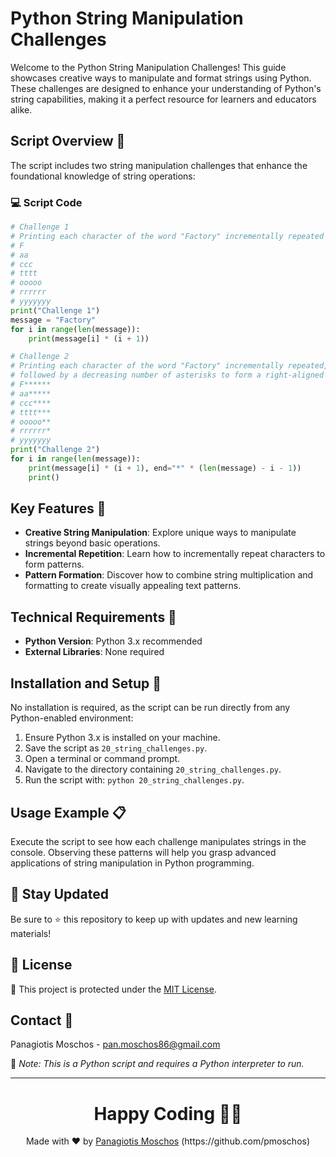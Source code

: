 # Python String Manipulation Challenges

Welcome to the Python String Manipulation Challenges! This guide showcases creative ways to manipulate and format strings using Python. These challenges are designed to enhance your understanding of Python's string capabilities, making it a perfect resource for learners and educators alike.

## Script Overview 📘

The script includes two string manipulation challenges that enhance the foundational knowledge of string operations:

### :computer: Script Code

```python
# Challenge 1
# Printing each character of the word "Factory" incrementally repeated on each line.
# F
# aa     
# ccc    
# tttt   
# ooooo
# rrrrrr
# yyyyyyy
print("Challenge 1")
message = "Factory"
for i in range(len(message)):
    print(message[i] * (i + 1))

# Challenge 2
# Printing each character of the word "Factory" incrementally repeated,
# followed by a decreasing number of asterisks to form a right-aligned triangle.
# F******
# aa*****
# ccc****
# tttt***
# ooooo**
# rrrrrr*
# yyyyyyy
print("Challenge 2")
for i in range(len(message)):
    print(message[i] * (i + 1), end="*" * (len(message) - i - 1))
    print()
```

## Key Features 🌟

- **Creative String Manipulation**: Explore unique ways to manipulate strings beyond basic operations.
- **Incremental Repetition**: Learn how to incrementally repeat characters to form patterns.
- **Pattern Formation**: Discover how to combine string multiplication and formatting to create visually appealing text patterns.

## Technical Requirements 🔧

- **Python Version**: Python 3.x recommended
- **External Libraries**: None required

## Installation and Setup 🚀

No installation is required, as the script can be run directly from any Python-enabled environment:
1. Ensure Python 3.x is installed on your machine.
2. Save the script as `20_string_challenges.py`.
3. Open a terminal or command prompt.
4. Navigate to the directory containing `20_string_challenges.py`.
5. Run the script with: `python 20_string_challenges.py`.

## Usage Example 📋

Execute the script to see how each challenge manipulates strings in the console. Observing these patterns will help you grasp advanced applications of string manipulation in Python programming.

## 📢 Stay Updated
Be sure to ⭐ this repository to keep up with updates and new learning materials!

## 📄 License
🔐 This project is protected under the [MIT License](https://mit-license.org/).

## Contact 📧
Panagiotis Moschos - pan.moschos86@gmail.com

🔗 *Note: This is a Python script and requires a Python interpreter to run.*

---
<h1 align=center>Happy Coding 👨‍💻 </h1>

<p align="center">
  Made with ❤️ by 
  <a href="https://www.linkedin.com/in/panagiotis-moschos" target="_blank">
  Panagiotis Moschos</a> (https://github.com/pmoschos)
</p>
